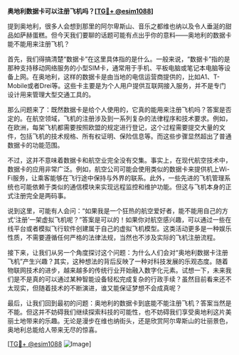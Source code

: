 **奥地利数据卡可以注册飞机吗？[[TG💪+ @esim1088](https://t.me/s/esim1088)]**

提到奥地利，很多人会想到那里的阿尔卑斯山、音乐之都维也纳以及令人垂涎的甜品如萨赫蛋糕。但今天我们要聊的话题可能有点出乎你的意料——奥地利的数据卡能不能用来注册飞机？

首先，我们得搞清楚“数据卡”在这里具体指的是什么。一般来说，“数据卡”指的是那种支持移动网络服务的小型SIM卡，通常用于手机、平板电脑或笔记本电脑等设备上网。在奥地利，这样的数据卡是由当地的电信运营商提供的，比如A1、T-Mobile或者Drei等。这些卡主要是为个人用户提供互联网接入服务，并不是专门设计用来管理大型交通工具的。

那么问题来了：既然数据卡是给个人使用的，它真的能用来注册飞机吗？答案是否定的。在航空领域，飞机的注册涉及到一系列复杂的法律程序和技术要求。例如，在欧洲，每架飞机都需要按照欧盟的规定进行登记，这个过程需要提交大量的文件，包括飞机的技术规格、所有权证明、保险信息等。而这些步骤显然超出了普通数据卡的功能范围。

不过，这并不意味着数据卡和航空业完全没有交集。事实上，在现代航空技术中，数据卡的应用非常广泛。例如，航空公司可能会使用类似的数据卡来提供机上Wi-Fi服务，让乘客能够在飞行途中保持与外界的联系。此外，一些先进的飞机管理系统也可能依赖于类似的通信模块来实现远程监控和维护功能。但这与飞机本身的正式注册完全是两码事。

说到这里，可能有人会问：“如果我是一个狂热的航空爱好者，能不能用自己的方式‘注册’一架虚拟飞机呢？”答案是可以的！如果你对航空感兴趣，可以通过一些在线平台或者模拟飞行软件创建属于自己的虚拟飞机模型。这类活动更多是一种娱乐性质，不需要遵循任何严格的法律法规，当然也不涉及实际的飞机注册流程。

接下来，让我们从另一个角度探讨这个问题：为什么人们会对“奥地利数据卡注册飞机”产生兴趣？其实，这种想法的背后反映了一种对科技发展的乐观态度。随着物联网技术的进步，越来越多的传统行业开始融入数字化元素。试想一下，未来我们是不是真的可以通过某种智能设备轻松完成复杂的行政手续？虽然目前看来还不太现实，但随着技术的不断演进，谁又能保证梦想不会成真呢？

最后，让我们回到最初的问题：奥地利的数据卡到底能不能注册飞机？答案当然是不能。但这并不妨碍我们继续探索科技的可能性，也不妨碍我们享受奥地利这片美丽土地带来的乐趣。无论是漫步在维也纳街头，还是欣赏阿尔卑斯山的壮丽景色，奥地利总能给人带来无尽的惊喜。

[[TG💪+ @esim1088](https://t.me/s/esim1088) ![Image](https://i.postimg.cc/4NQfJmqS/Snipaste-2025-05-13-00-14-12.png)]